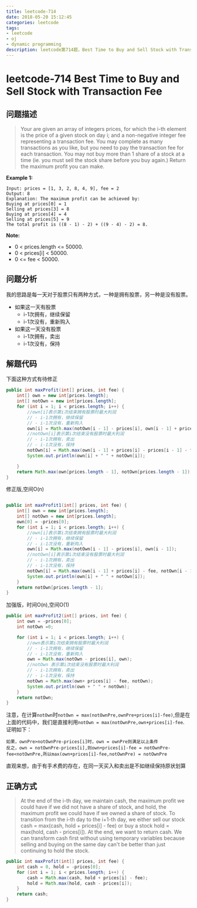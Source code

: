 ```yaml
---
title: leetcode-714
date: 2018-05-20 15:12:45
categories: leetcode
tags:
- leetcode 
- oj
- dynamic programming
description: leetcode第714题，Best Time to Buy and Sell Stock with Transaction Fee(动态规划问题)
---
```

# leetcode-714 Best Time to Buy and Sell Stock with Transaction Fee

## 问题描述

>Your are given an array of integers prices, for which the i-th element is the price of a given stock on day i; and a non-negative integer fee representing a transaction fee.
You may complete as many transactions as you like, but you need to pay the transaction fee for each transaction. You may not buy more than 1 share of a stock at a time (ie. you must sell the stock share before you buy again.)
Return the maximum profit you can make.

**Example 1:**

```text
Input: prices = [1, 3, 2, 8, 4, 9], fee = 2
Output: 8
Explanation: The maximum profit can be achieved by:
Buying at prices[0] = 1
Selling at prices[3] = 8
Buying at prices[4] = 4
Selling at prices[5] = 9
The total profit is ((8 - 1) - 2) + ((9 - 4) - 2) = 8.
```

**Note:**

* 0 < prices.length <= 50000.
* 0 < prices[i] < 50000.
* 0 <= fee < 50000.

## 问题分析

我的思路是每一天对于股票只有两种方式，一种是拥有股票，另一种是没有股票。

* 如果这一天有股票
    * i-1次拥有，继续保留
    * i-1次没有，重新购入
* 如果这一天没有股票
    * i-1次拥有，卖出
    * i-1次没有，保持

## 解题代码

下面这种方式有待修正

```java
public int maxProfit(int[] prices, int fee) {
    int[] own = new int[prices.length];
    int[] notOwn = new int[prices.length];
    for (int i = 1; i < prices.length; i++) {
        //own[i]表示第i次结束拥有股票时最大利润
        // - i-1次拥有，继续保留
        // - i-1次没有，重新购入
        own[i] = Math.max(notOwn[i - 1] - prices[i], own[i - 1] + prices[i] - prices[i - 1]);
        //notOwn[i]表示第i次结束没有股票时最大利润
        // - i-1次拥有，卖出
        // - i-1次没有，保持
        notOwn[i] = Math.max(own[i - 1] + prices[i] - prices[i - 1] - fee, notOwn[i - 1]);
        System.out.println(own[i] + " " + notOwn[i]);

    }
    return Math.max(own[prices.length - 1], notOwn[prices.length - 1]);
}
```

修正版,空间O(n)

```java

public int maxProfit1(int[] prices, int fee) {
    int[] own = new int[prices.length];
    int[] notOwn = new int[prices.length];
    own[0] = -prices[0];
    for (int i = 1; i < prices.length; i++) {
        //own[i]表示第i次结束拥有股票时最大利润
        // - i-1次拥有，继续保留
        // - i-1次没有，重新购入
        own[i] = Math.max(notOwn[i - 1] - prices[i], own[i - 1]);
        //notOwn[i]表示第i次结束没有股票时最大利润
        // - i-1次拥有，卖出
        // - i-1次没有，保持
        notOwn[i] = Math.max(own[i - 1] + prices[i] - fee, notOwn[i - 1]);
        System.out.println(own[i] + " " + notOwn[i]);
    }
    return notOwn[prices.length - 1];
}
```

加强版，时间O(n),空间O(1)

```java
public int maxProfit2(int[] prices, int fee) {
    int own = -prices[0];
    int notOwn =0;

    for (int i = 1; i < prices.length; i++) {
        //own表示第i次结束拥有股票时最大利润
        // - i-1次拥有，继续保留
        // - i-1次没有，重新购入
        own = Math.max(notOwn - prices[i], own);
        //notOwn 表示第i次结束没有股票时最大利润
        // - i-1次拥有，卖出
        // - i-1次没有，保持
        notOwn = Math.max(own+ prices[i] - fee, notOwn);
        System.out.println(own + " " + notOwn);
    }
    return notOwn;
}
```

注意，在计算`notOwn`时`notOwn = max(notOwnPre,ownPre+prices[i]-fee)`,但是在上面的代码中，我们是直接利用`notOwn = max(notOwnPre,own+prices[i]-fee`.
证明如下：
```text
如果，ownPre>notOwnPre-prices[i]时，own = ownPre则满足以上条件
反之，own = notOwnPre-prices[i],则own+prices[i]-fee = notOwnPre-fee<notOwnPre,所以max(own+prices[i]-fee,notOwnPre) = notOwnPre
```
直观来想，由于有手术费的存在，在同一天买入和卖出是不如继续保持原状划算

## 正确方式

>At the end of the i-th day, we maintain cash, the maximum profit we could have if we did not have a share of stock, and hold, the maximum profit we could have if we owned a share of stock.
To transition from the i-th day to the i+1-th day, we either sell our stock cash = max(cash, hold + prices[i] - fee) or buy a stock hold = max(hold, cash - prices[i]). At the end, we want to return cash. We can transform cash first without using temporary variables because selling and buying on the same day can't be better than just continuing to hold the stock.

```java
public int maxProfit(int[] prices, int fee) {
    int cash = 0, hold = -prices[0];
    for (int i = 1; i < prices.length; i++) {
        cash = Math.max(cash, hold + prices[i] - fee);
        hold = Math.max(hold, cash - prices[i]);
    }
    return cash;
}
```